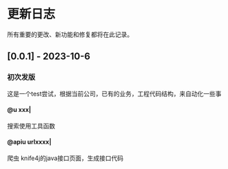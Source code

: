 
# 更新日志

所有重要的更改、新功能和修复都将在此记录。

## [0.0.1] - 2023-10-6

### 初次发版
这是一个test尝试，根据当前公司，已有的业务，工程代码结构，来自动化一些事
#### @u xxx|
搜索使用工具函数
#### @apiu urlxxxx|
爬虫 knife4j的java接口页面，生成接口代码

